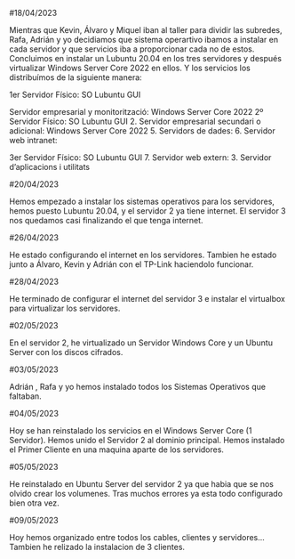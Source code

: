 #18/04/2023

Mientras que Kevin, Álvaro y Miquel iban al taller para dividir las subredes, Rafa, Adrián y yo decidiamos que sistema operartivo ibamos a instalar en cada servidor y que servicios iba a proporcionar cada no de estos. Concluimos en instalar un Lubuntu 20.04 en los tres servidores y después virtualizar Windows Server Core 2022 en ellos. Y los servicios los distribuímos de la siguiente manera:

1er Servidor Físico: SO Lubuntu GUI

Servidor empresarial y monitorització: Windows Server Core 2022
2º Servidor Físico: SO Lubuntu GUI 2. Servidor empresarial secundari o adicional: Windows Server Core 2022 5. Servidors de dades: 6. Servidor web intranet:

3er Servidor Físico: SO Lubuntu GUI 7. Servidor web extern: 3. Servidor d’aplicacions i utilitats

#20/04/2023

Hemos empezado a instalar los sistemas operativos para los servidores, hemos puesto Lubuntu 20.04, y el servidor 2 ya tiene internet. El servidor 3 nos quedamos casi finalizando el que tenga internet.

#26/04/2023

He estado configurando el internet en los servidores. Tambien he estado junto a Álvaro, Kevin y Adrián con el TP-Link haciendolo funcionar.

#28/04/2023

He terminado de configurar el internet del servidor 3 e instalar el virtualbox para virtualizar los servidores.

#02/05/2023

En el servidor 2, he virtualizado un Servidor Windows Core y un Ubuntu Server con los discos cifrados.

#03/05/2023

Adrián , Rafa y yo hemos instalado todos los Sistemas Operativos que faltaban.

#04/05/2023

Hoy se han reinstalado los servicios en el Windows Server Core (1 Servidor). Hemos unido el Servidor 2 al dominio principal. Hemos instalado el Primer Cliente en una maquina aparte de los servidores.  

#05/05/2023

He reinstalado en Ubuntu Server del servidor 2 ya que habia que se nos olvido crear los volumenes. Tras muchos errores ya esta todo configurado bien otra vez.

#09/05/2023

Hoy hemos organizado entre todos los cables, clientes y servidores... Tambien he relizado la instalacion de 3 clientes.
